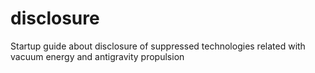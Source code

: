 # disclosure
Startup guide about disclosure of suppressed technologies related with vacuum energy and antigravity propulsion
